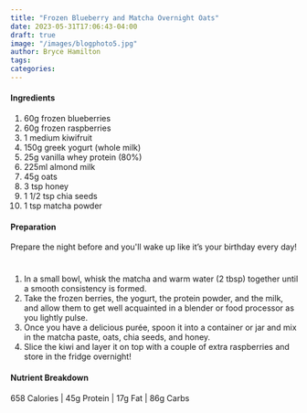 ```yaml
---
title: "Frozen Blueberry and Matcha Overnight Oats"
date: 2023-05-31T17:06:43-04:00
draft: true
image: "/images/blogphoto5.jpg"
author: Bryce Hamilton
tags:
categories:
---
```

#### Ingredients
1. 60g frozen blueberries
2. 60g frozen raspberries
3. 1 medium kiwifruit
4. 150g greek yogurt (whole milk)
5. 25g vanilla whey protein (80%)
6. 225ml almond milk
7. 45g oats
8. 3 tsp honey
9. 1 1/2 tsp chia seeds
10. 1 tsp matcha powder
#### Preparation
Prepare the night before and you'll wake up like it’s your birthday every day!
#
1. In a small bowl, whisk the matcha and warm water (2 tbsp) together until a smooth consistency is formed.
2. Take the frozen berries, the yogurt, the protein powder, and the milk, and allow them to get well acquainted in a blender or food processor as you lightly pulse.
3. Once you have a delicious purée, spoon it into a container or jar and mix in the matcha paste, oats, chia seeds, and honey.
4. Slice the kiwi and layer it on top with a couple of extra raspberries and store in the fridge overnight!
#### Nutrient Breakdown
658 Calories | 45g Protein | 17g Fat | 86g Carbs